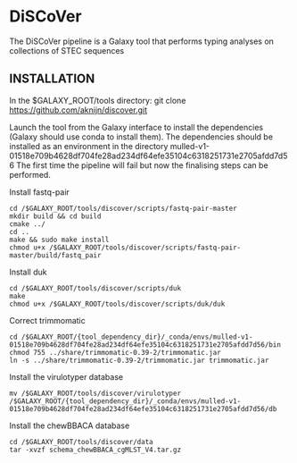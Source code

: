 # DiSCoVer
The DiSCoVer pipeline is a Galaxy tool that performs typing analyses on collections of STEC sequences


INSTALLATION
------------
In the $GALAXY_ROOT/tools directory: git clone https://github.com/aknijn/discover.git

Launch the tool from the Galaxy interface to install the dependencies (Galaxy should use conda to install them).
The dependencies should be installed as an environment in the directory mulled-v1-01518e709b4628df704fe28ad234df64efe35104c6318251731e2705afdd7d56
The first time the pipeline will fail but now the finalising steps can be performed.

Install fastq-pair

    cd /$GALAXY_ROOT/tools/discover/scripts/fastq-pair-master
    mkdir build && cd build
    cmake ../
    cd ..
    make && sudo make install
	chmod u+x /$GALAXY_ROOT/tools/discover/scripts/fastq-pair-master/build/fastq_pair

Install duk

    cd /$GALAXY_ROOT/tools/discover/scripts/duk
    make
	chmod u+x /$GALAXY_ROOT/tools/discover/scripts/duk/duk

Correct trimmomatic

    cd /$GALAXY_ROOT/{tool_dependency_dir}/_conda/envs/mulled-v1-01518e709b4628df704fe28ad234df64efe35104c6318251731e2705afdd7d56/bin
    chmod 755 ../share/trimmomatic-0.39-2/trimmomatic.jar
    ln -s ../share/trimmomatic-0.39-2/trimmomatic.jar trimmomatic.jar

Install the virulotyper database

    mv /$GALAXY_ROOT/tools/discover/virulotyper /$GALAXY_ROOT/{tool_dependency_dir}/_conda/envs/mulled-v1-01518e709b4628df704fe28ad234df64efe35104c6318251731e2705afdd7d56/db

Install the chewBBACA database

    cd /$GALAXY_ROOT/tools/discover/data
    tar -xvzf schema_chewBBACA_cgMLST_V4.tar.gz






